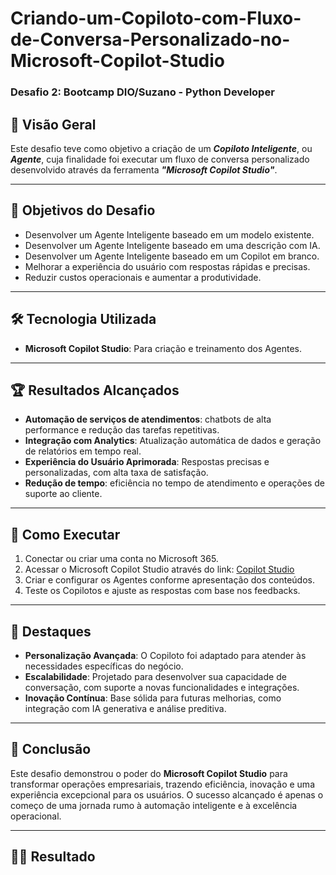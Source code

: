 # Criando-um-Copiloto-com-Fluxo-de-Conversa-Personalizado-no-Microsoft-Copilot-Studio
### Desafio 2: Bootcamp DIO/Suzano - Python Developer

## 🚀 Visão Geral
Este desafio teve como objetivo a criação de um ***Copiloto Inteligente***, ou ***Agente***, cuja finalidade foi executar um fluxo de conversa personalizado desenvolvido através da ferramenta ***"Microsoft Copilot Studio"***.

---

## 🎯 Objetivos do Desafio
- Desenvolver um Agente Inteligente baseado em um modelo existente.
- Desenvolver um Agente Inteligente baseado em uma descrição com IA.
- Desenvolver um Agente Inteligente baseado em um Copilot em branco.
- Melhorar a experiência do usuário com respostas rápidas e precisas.
- Reduzir custos operacionais e aumentar a produtividade.

---

## 🛠️ Tecnologia Utilizada
- **Microsoft Copilot Studio**: Para criação e treinamento dos Agentes.

---

## 🏆 Resultados Alcançados
- **Automação de serviços de atendimentos**: chatbots de alta performance e redução das tarefas repetitivas.
- **Integração com Analytics**: Atualização automática de dados e geração de relatórios em tempo real.
- **Experiência do Usuário Aprimorada**: Respostas precisas e personalizadas, com alta taxa de satisfação.
- **Redução de tempo**: eficiência no tempo de atendimento e operações de suporte ao cliente.

---

## 🚀 Como Executar
1. Conectar ou criar uma conta no Microsoft 365.
2. Acessar o Microsoft Copilot Studio através do link: [Copilot Studio](https://copilotstudio.microsoft.com/)
3. Criar e configurar os Agentes conforme apresentação dos conteúdos.
5. Teste os Copilotos e ajuste as respostas com base nos feedbacks.

---

## 🌟 Destaques
- **Personalização Avançada**: O Copiloto foi adaptado para atender às necessidades específicas do negócio.
- **Escalabilidade**: Projetado para desenvolver sua capacidade de conversação, com suporte a novas funcionalidades e integrações.
- **Inovação Contínua**: Base sólida para futuras melhorias, como integração com IA generativa e análise preditiva.

---

## 📝 Conclusão
Este desafio demonstrou o poder do **Microsoft Copilot Studio** para transformar operações empresariais, trazendo eficiência, inovação e uma experiência excepcional para os usuários. O sucesso alcançado é apenas o começo de uma jornada rumo à automação inteligente e à excelência operacional. 

---

## 🤖✨ Resultado
